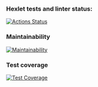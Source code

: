 ### Hexlet tests and linter status:
[![Actions Status](https://github.com/zampolitxxx/java-project-72/actions/workflows/hexlet-check.yml/badge.svg)](https://github.com/zampolitxxx/java-project-72/actions)

### Maintainability
[![Maintainability](https://api.codeclimate.com/v1/badges/ac32e6ac1912092be940/maintainability)](https://codeclimate.com/github/zampolitxxx/java-project-72/maintainability)

### Test coverage
[![Test Coverage](https://api.codeclimate.com/v1/badges/ac32e6ac1912092be940/test_coverage)](https://codeclimate.com/github/zampolitxxx/java-project-72/test_coverage)
